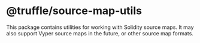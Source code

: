 # @truffle/source-map-utils
This package contains utilities for working with Solidity source maps.  It
may also support Vyper source maps in the future, or other source map formats.
